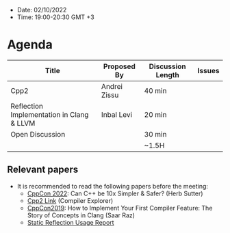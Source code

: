 * Date: 02/10/2022
* Time: 19:00-20:30 GMT +3

# Agenda

| Title | Proposed By | Discussion Length | Issues       |
|----------|-------------|-------------|----------------|
| Cpp2 | Andrei Zissu | 40 min   |   |
| Reflection Implementation in Clang & LLVM | Inbal Levi | 20 min |
| Open Discussion |  | 30 min |
|                     |   | ~1.5H      |   |

## Relevant papers

* It is recommended to read the following papers before the meeting:
  * [CppCon 2022](https://www.youtube.com/watch?v=ELeZAKCN4tY): Can C++ be 10x Simpler & Safer? (Herb Sutter)
  * [Cpp2 Link](https://godbolt.org/z/aEG7e5W7j) (Compiler Explorer)
  * [CppCon2019](https://www.youtube.com/watch?v=Y1o4rc9P1FQ): How to Implement Your First Compiler Feature: The Story of Concepts in Clang (Saar Raz)
  * [Static Reflection Usage Report](https://docs.google.com/document/d/1BwJy071WERGQedn8oMa11xnP15XM5l6nKxNS2jABx6Q/edit?usp=sharing)
